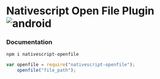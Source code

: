 # Nativescript Open File Plugin ![android](https://cdn4.iconfinder.com/data/icons/logos-3/228/android-32.png)
### Documentation
```
npm i nativescript-openfile
```
```javascript
var openfile = require("nativescript-openfile");
    openfile("file_path");
```

